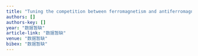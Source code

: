 ```yaml
---
title: "Tuning the competition between ferromagnetism and antiferromagnetism in a half-doped manganite through magnetoelectric coupling"
authors: []
authors-key: []
year: "数据暂缺"
article-link: "数据暂缺"
venue: "数据暂缺"
bibex: "数据暂缺"
---
```

